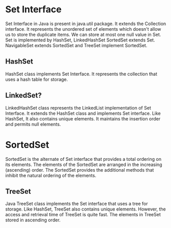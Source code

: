 # Set Interface
Set Interface in Java is present in java.util package. 
It extends the Collection interface. 
It represents the unordered set of elements which doesn't allow us to store the duplicate items. 
We can store at most one null value in Set. 
Set is implemented by HashSet, LinkedHashSet
SortedSet extends Set.
NavigableSet extends SortedSet and TreeSet implement SortedSet. 

## HashSet
HashSet class implements Set Interface. It represents the collection that uses a hash table for storage.

## LinkedSet?
LinkedHashSet class represents the LinkedList implementation of Set Interface.
It extends the HashSet class and implements Set interface. Like HashSet, It also contains unique elements. 
It maintains the insertion order and permits null elements.

# SortedSet
SortedSet is the alternate of Set interface that provides a total ordering on its elements. 
The elements of the SortedSet are arranged in the increasing (ascending) order. 
The SortedSet provides the additional methods that inhibit the natural ordering of the elements.

## TreeSet
Java TreeSet class implements the Set interface that uses a tree for storage.
Like HashSet, TreeSet also contains unique elements. However, the access and retrieval time of TreeSet is quite fast. 
The elements in TreeSet stored in ascending order.